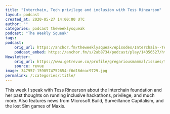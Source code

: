 ```yaml
---
title: "Interchain, Tech privilege and inclusion with Tess Rinearson"
layout: podcast
created_at: 2020-05-27 14:00:00 UTC
author: ""
categories: podcast theweeklysqueak
podcast: "The Weekly Squeak"
tags: 
podcast:
    orig_url: https://anchor.fm/theweeklysqueak/episodes/Interchain--Tech-privilege-and-inclusion-with-Tess-Rinearson-eekkjf
    podcast_embed: https://anchor.fm/s/2ab8734/podcast/play/14356527/https%3A%2F%2Fd3ctxlq1ktw2nl.cloudfront.net%2Fproduction%2F2020-4-27%2F77078787-44100-2-21cd27f6f48a7.mp3
Newsletter:
    orig_url: https://www.getrevue.co/profile/gregariousmammal/issues/the-weekly-squeak-interchain-tech-privilege-and-inclusion-with-tess-rinearson-250740
    source: revue    
image: 347957-1590574752654-f6d16deac9729.jpg
permalink: /:categories/:title/
---
```

This week I speak with Tess Rinearson about the Interchain foundation and her past thoughts on running inclusive hackathons, privilege, and much more. Also features news from Microsoft Build, Surveillance Capitalism, and the lost Sim games of Maxis.